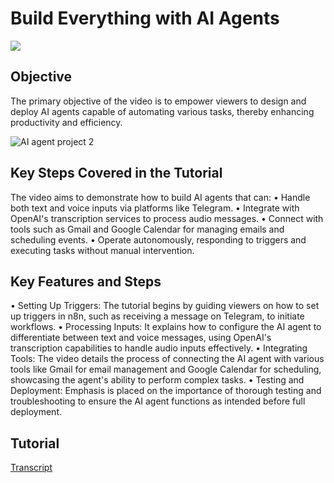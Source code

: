 # Build Everything with AI Agents
<a href="https://www.youtube.com/watch?v=XVO3zsHdvio&list=WL&index=4&t=1150s"><img src="https://img.shields.io/badge/-YouTube-0072b1?&style=for-the-badge&logo=YouTube&logoColor=white" /></a>

## Objective
The primary objective of the video is to empower viewers to design and deploy AI agents capable of automating various tasks, thereby enhancing productivity and efficiency. 

![AI agent project 2](https://github.com/user-attachments/assets/e79e19a1-dc8c-429a-9045-0a6379c32585)

## Key Steps Covered in the Tutorial
The video aims to demonstrate how to build AI agents that can:
•	Handle both text and voice inputs via platforms like Telegram.
•	Integrate with OpenAI's transcription services to process audio messages.
•	Connect with tools such as Gmail and Google Calendar for managing emails and scheduling events.
•	Operate autonomously, responding to triggers and executing tasks without manual intervention.

## Key Features and Steps
•	Setting Up Triggers: The tutorial begins by guiding viewers on how to set up triggers in n8n, such as receiving a message on Telegram, to initiate workflows.
•	Processing Inputs: It explains how to configure the AI agent to differentiate between text and voice messages, using OpenAI's transcription capabilities to handle audio inputs effectively.
•	Integrating Tools: The video details the process of connecting the AI agent with various tools like Gmail for email management and Google Calendar for scheduling, showcasing the agent's ability to perform complex tasks.
•	Testing and Deployment: Emphasis is placed on the importance of thorough testing and troubleshooting to ensure the AI agent functions as intended before full deployment.

## Tutorial
<a href="">Transcript</a>
